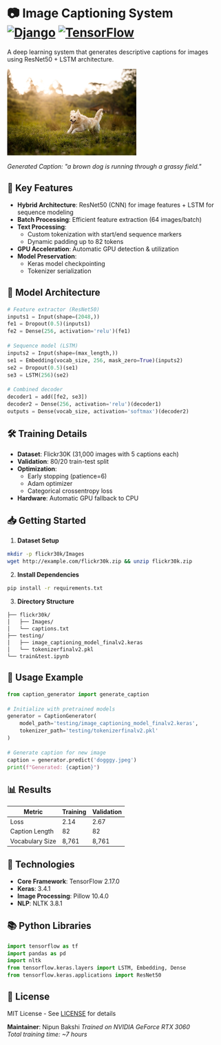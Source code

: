 # 📷 Image Captioning System [![Django](https://img.shields.io/badge/Django-5.0.7-brightgreen)](https://www.djangoproject.com/) [![TensorFlow](https://img.shields.io/badge/TensorFlow-2.17-orange)](https://www.tensorflow.org/)

A deep learning system that generates descriptive captions for images using ResNet50 + LSTM architecture.

<img src="doggy.jpeg" width="300" />
  
*Generated Caption: "a brown dog is running through a grassy field."*

## 🚀 Key Features
- **Hybrid Architecture**: ResNet50 (CNN) for image features + LSTM for sequence modeling
- **Batch Processing**: Efficient feature extraction (64 images/batch)
- **Text Processing**: 
  - Custom tokenization with start/end sequence markers
  - Dynamic padding up to 82 tokens
- **GPU Acceleration**: Automatic GPU detection & utilization
- **Model Preservation**: 
  - Keras model checkpointing 
  - Tokenizer serialization

## 🧠 Model Architecture
```python
# Feature extractor (ResNet50)
inputs1 = Input(shape=(2048,))
fe1 = Dropout(0.5)(inputs1)
fe2 = Dense(256, activation='relu')(fe1)

# Sequence model (LSTM)
inputs2 = Input(shape=(max_length,))
se1 = Embedding(vocab_size, 256, mask_zero=True)(inputs2)
se2 = Dropout(0.5)(se1)
se3 = LSTM(256)(se2)

# Combined decoder
decoder1 = add([fe2, se3])
decoder2 = Dense(256, activation='relu')(decoder1)
outputs = Dense(vocab_size, activation='softmax')(decoder2)
```

## 🛠️ Training Details
- **Dataset**: Flickr30K (31,000 images with 5 captions each)
- **Validation**: 80/20 train-test split
- **Optimization**:
  - Early stopping (patience=6)
  - Adam optimizer
  - Categorical crossentropy loss
- **Hardware**: Automatic GPU fallback to CPU

## 📥 Getting Started
1. **Dataset Setup**
```bash
mkdir -p flickr30k/Images
wget http://example.com/flickr30k.zip && unzip flickr30k.zip
```

2. **Install Dependencies**
```bash
pip install -r requirements.txt
```

3. **Directory Structure**
```
├── flickr30k/
│   ├── Images/
│   └── captions.txt
├── testing/
│   ├── image_captioning_model_finalv2.keras
│   └── tokenizerfinalv2.pkl
└── train&test.ipynb
```

## 🧪 Usage Example
```python
from caption_generator import generate_caption

# Initialize with pretrained models
generator = CaptionGenerator(
    model_path='testing/image_captioning_model_finalv2.keras',
    tokenizer_path='testing/tokenizerfinalv2.pkl'
)

# Generate caption for new image
caption = generator.predict('dogggy.jpeg')
print(f"Generated: {caption}")
```

## 📊 Results
| Metric          | Training | Validation |
|-----------------|----------|------------|
| Loss            | 2.14     | 2.67       |
| Caption Length  | 82       | 82         |
| Vocabulary Size | 8,761    | 8,761      |

## 🔧 Technologies
- **Core Framework**: TensorFlow 2.17.0
- **Keras**: 3.4.1
- **Image Processing**: Pillow 10.4.0
- **NLP**: NLTK 3.8.1

## 📚 Python Libraries
```python
import tensorflow as tf
import pandas as pd
import nltk
from tensorflow.keras.layers import LSTM, Embedding, Dense
from tensorflow.keras.applications import ResNet50
```

## 📜 License
MIT License - See [LICENSE](LICENSE) for details

**Maintainer**: Nipun Bakshi
*Trained on NVIDIA GeForce RTX 3060*  
*Total training time: ~7 hours*
